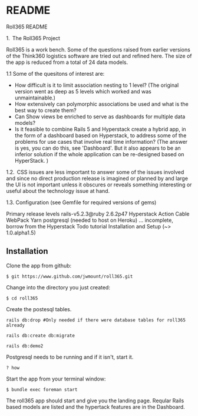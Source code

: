 # README

Roll365 README

1. The Roll365 Project

Roll365 is a work bench.  Some of the questions raised from earlier versions of the Think360 logistics software are tried out and refined here.  The size of the app is reduced from a total of 24 data models.

1.1  Some of the quesitons of interest are:
* How difficult is it to limit association nesting to 1 level? (The original version went as deep as 5 levels which worked and was unmaintainable.)
* How extensively can polymorphic associations be used and what is the best way to create them?
* Can Show views be enriched to serve as dashboards for multiple data models?
* Is it feasible to combine Rails 5 and Hyperstack create a hybrid app, in the form of a dashboard based on Hyperstack, to address some of the problems for use cases that involve real time information?  (The answer is yes, you can do this, see 'Dashboard'.  But it also appears to be an inferior solution if the whole application can be re-designed based on HyperStack.  )


1.2. CSS issues are less important to answer some of the issues involved and since no direct production release is imagined or planned by and large the UI is not important unless it obscures or reveals something interesting or useful about the technology issue at hand.

1.3. Configuration (see Gemfile for required versions of gems)

Primary release levels rails-v5.2.3@ruby 2.6.2p47
Hyperstack
Action Cable
WebPack
Yarn
postgresql (needed to host on Heroku)
... incomplete, borrow from the Hyperstack Todo tutorial Installation and Setup (~> 1.0.alpha1.5)


## Installation 

Clone the app from github:

```$ git https://www.github.com/jwmount/roll365.git```
 
Change into the directory you just created:
 
```$ cd roll365```

Create the postesql tables.

```rails db:drop #Only needed if there were database tables for roll365 already```

```rails db:create db:migrate```

```rails db:demo2```

Postgresql needs to be running and if it isn't, start it.

```? how```

Start the app from your terminal window:

```$ bundle exec foreman start```

The roll365 app should start and give you the landing page.  Reqular Rails based models are listed and the hypertack features are in the Dashboard.



